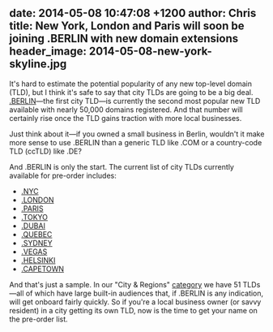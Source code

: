 date: 2014-05-08 10:47:08 +1200
author: Chris
title: New York, London and Paris will soon be joining .BERLIN with new domain extensions
header_image: 2014-05-08-new-york-skyline.jpg
----

<!-- excerpt -->

It's hard to estimate the potential popularity of any new top-level domain (TLD), but I think it's safe to say that city TLDs are going to be a big deal. [.BERLIN](https://iwantmyname.com/domains/dot-berlin)—the first city TLD—is currently the second most popular new TLD available with nearly 50,000 domains registered. And that number will certainly rise once the TLD gains traction with more local businesses. 

Just think about it—if you owned a small business in Berlin, wouldn't it make more sense to use .BERLIN than a generic TLD like .COM or a country-code TLD (ccTLD) like .DE?

<!-- /excerpt -->

And .BERLIN is only the start. The current list of city TLDs currently available for pre-order includes:

+ [.NYC](https://iwantmyname.com/domains/dot-nyc)
+ [.LONDON](https://iwantmyname.com/domains/dot-london)
+ [.PARIS](https://iwantmyname.com/domains/dot-paris)
+ [.TOKYO](https://iwantmyname.com/domains/dot-tokyo)
+ [.DUBAI](https://iwantmyname.com/domains/dot-dubai)
+ [.QUEBEC](https://iwantmyname.com/domains/dot-quebec)
+ [.SYDNEY](https://iwantmyname.com/domains/dot-sydney)
+ [.VEGAS](https://iwantmyname.com/domains/dot-vegas)
+ [.HELSINKI](https://iwantmyname.com/domains/dot-helsinki)
+ [.CAPETOWN](https://iwantmyname.com/domains/dot-capetown)

And that's just a sample. In our "City & Regions" [category](https://iwantmyname.com/domains/new-gtld-domain-extensions) we have 51 TLDs—all of which have large built-in audiences that, if .BERLIN is any indication, will get onboard fairly quickly. So if you're a local business owner (or savvy resident) in a city getting its own TLD, now is the time to get your name on the pre-order list.